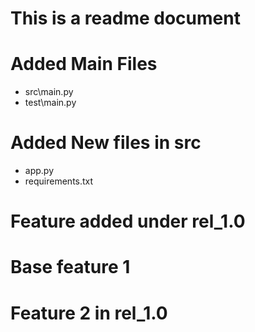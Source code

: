 # This is a readme document

# Added Main Files 
 * src\main.py
 * test\main.py

# Added New files in src 
 * app.py
 * requirements.txt

 # Feature added under rel_1.0

 # Base feature 1

 # Feature 2 in rel_1.0
